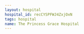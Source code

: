 ```yaml
---
layout: hospital
hospital_id: recCYSPFWJ4ZxjOxN
tags: hospital
name: The Princess Grace Hospital
---
```

